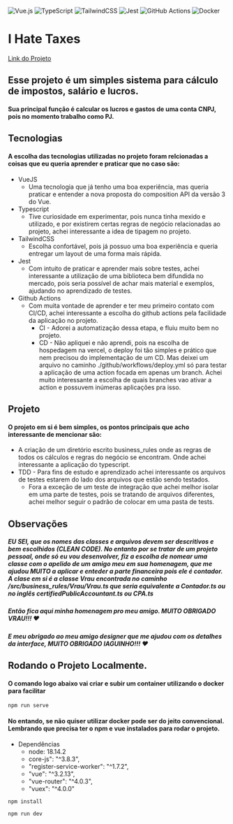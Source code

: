 ![Vue.js](https://img.shields.io/badge/vuejs-%2335495e.svg?style=for-the-badge&logo=vuedotjs&logoColor=%234FC08D)
![TypeScript](https://img.shields.io/badge/typescript-%23007ACC.svg?style=for-the-badge&logo=typescript&logoColor=white)
![TailwindCSS](https://img.shields.io/badge/tailwindcss-%2338B2AC.svg?style=for-the-badge&logo=tailwind-css&logoColor=white)
![Jest](https://img.shields.io/badge/-jest-%23C21325?style=for-the-badge&logo=jest&logoColor=white)
![GitHub Actions](https://img.shields.io/badge/github%20actions-%232671E5.svg?style=for-the-badge&logo=githubactions&logoColor=white)
![Docker](https://img.shields.io/badge/docker-%230db7ed.svg?style=for-the-badge&logo=docker&logoColor=white)

# I Hate Taxes
[Link do Projeto](https://i-hate-taxes.vercel.app/)

## Esse projeto é um simples sistema para cálculo de impostos, salário e lucros. 

#### Sua principal função é calcular os lucros e gastos de uma conta CNPJ, pois no momento trabalho como PJ.

## Tecnologias

#### A escolha das tecnologias utilizadas no projeto foram relcionadas a coisas que eu queria aprender e praticar que no caso são:
* VueJS
  * Uma tecnologia que já tenho uma boa experiência, mas queria praticar e entender a nova proposta do composition API da versão 3 do Vue.
* Typescript
  * Tive curiosidade em experimentar, pois nunca tinha mexido e utilizado, e por existirem certas regras de negócio relacionadas ao projeto, achei interessante a idea de tipagem no projeto.
* TailwindCSS
  * Escolha confortável, pois já possuo uma boa experiência e queria entregar um layout de uma forma mais rápida.
* Jest
  * Com intuito de praticar e aprender mais sobre testes, achei interessante a utilização de uma biblioteca bem difundida no mercado, pois seria possível de achar mais material e exemplos, ajudando no aprendizado de testes.
* Github Actions
  * Com muita vontade de aprender e ter meu primeiro contato com CI/CD, achei interessante a escolha do github actions pela facilidade da aplicação no projeto.
    * CI - Adorei a automatização dessa etapa, e fluiu muito bem no projeto.
    * CD - Não apliquei e não aprendi, pois na escolha de hospedagem na vercel, o deploy foi tão simples e prático que nem precisou do implementação de um CD. Mas deixei um arquivo no caminho ./github/workflows/deploy.yml só para testar a aplicação de uma action focada em apenas um branch. Achei muito interessante a escolha de quais branches vao ativar a action e possuvem inúmeras aplicações pra isso.
   
## Projeto

#### O projeto em si é bem simples, os pontos principais que acho interessante de mencionar são:
  * A criação de um diretório escrito business_rules onde as regras de todos os cálculos e regras do negócio se encontram. Onde achei interessante a aplicação do typescript.
  * TDD - Para fins de estudo e aprendizado achei interessante os arquivos de testes estarem do lado dos arquivos que estão sendo testados.
    * Fora a exceção de um teste de integração que achei melhor isolar em uma parte de testes, pois se tratando de arquivos diferentes, achei melhor seguir o padrão de colocar em uma pasta de tests.
   
## Observações

##### <b>EU SEI</b>, que os nomes das classes e arquivos devem ser descritivos e bem escolhidos (CLEAN CODE). No entanto por se tratar de um projeto pessoal, onde só eu vou desenvolver, fiz a escolha de nomear uma classe com o apelido de um amigo meu em sua homenagem, que me ajudou <b>MUITO</b> a aplicar e enteder a parte financeira pois ele é contador. A clase em si é a classe Vrau encontrada no caminho /src/business_rules/Vrau/Vrau.ts que seria equivalente a Contador.ts ou no inglês certifiedPublicAccountant.ts ou CPA.ts

##### Então fica aqui minha homenagem pro meu amigo. <b> MUITO OBRIGADO VRAU!!! :heart: </b>
##### E meu obrigado ao meu amigo designer que me ajudou com os detalhes da interface, <b> MUITO OBRIGADO IAGUINHO!!! :heart: </b> 

## Rodando o Projeto Localmente.

#### O comando logo abaixo vai criar e subir um container utilizando o docker para facilitar 

```
npm run serve
```

#### No entando, se não quiser utilizar docker pode ser do jeito convencional. Lembrando que precisa ter o npm e vue instalados para rodar o projeto. 

* Dependências
    * node: 18.14.2
    * core-js": "^3.8.3",
    * "register-service-worker": "^1.7.2",
    * "vue": "^3.2.13",
    * "vue-router": "^4.0.3",
    * "vuex": "^4.0.0"
    



```
npm install
```

```
npm run dev
```
